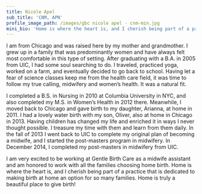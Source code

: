 ```yaml
---
title: Nicole Apel
sub_title: 'CNM, APN'
profile_image_path: /images/gbc nicole apel - cnm-min.jpg
mini_bio: 'Home is where the heart is, and I cherish being part of a practice that is dedicated to making birth at home an option for so many families. Home is truly a beautiful place to give birth!'
---
```



I am from Chicago and was raised here by my mother and grandmother. I grew up in a family that was predominantly women and have always felt most comfortable in this type of setting. After graduating with a B.A. in 2005 from UIC, I had some soul searching to do. I traveled, practiced yoga, worked on a farm, and eventually decided to go back to school. Having let a fear of science classes keep me from the health care field, it was time to follow my true calling, midwifery and women’s health. It was a natural fit.

I completed a B.S. in Nursing in 2010 at Columbia University in NYC, and also completed my M.S. in Women’s Health in 2012 there. Meanwhile, I moved back to Chicago and gave birth to my daughter, Arianna, at home in 2011. I had a lovely water birth with my son, Oliver, also at home in Chicago in 2013. Having children has changed my life and enriched it in ways I never thought possible. I treasure my time with them and learn from them daily. In the fall of 2013 I went back to UIC to complete my original plan of becoming a midwife, and I started the post-masters program in midwifery. In December 2014, I completed my post-masters in midwifery from UIC.

I am very excited to be working at Gentle Birth Care as a midwife assistant and am honored to work with all the families choosing home birth. Home is where the heart is, and I cherish being part of a practice that is dedicated to making birth at home an option for so many families. Home is truly a beautiful place to give birth!
